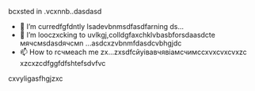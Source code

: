 bcxsted in .vcxnnb..dasdasd
- 🌱 I’m curredfgfdntly lsadevbnmsdfasdfarning ds...
- 💞️ I’m looczxcking to uvlkgj,colldgfaxchklvbasbforsdaasdcte мячсмsdasdячсмn ...asdcxzvbnmfdasdcvbhgjdc
- 📫 How to rсчмeach me zx...zxsdfcйуівавчявіамсчимсcxvxcvxcvxzc
xzcxzcdfggfdfshtefsdvfvc
<!---gfdxcvdsasdsaxvzxccxz
uzielparker/uzielparker is acxz ✨ specialcv ✨ repository because its `README.md` (this file) appears on your GitHub profidase.
You can click the Preview link to take a look at your changes.
--->
cxvyligasfhgjzxc
